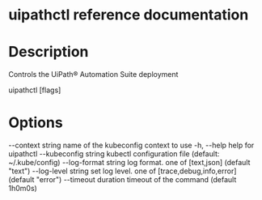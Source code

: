 ﻿# uipathctl reference documentation

# Description

Controls the UiPath® Automation Suite deployment

uipathctl [flags]

# Options

--context string      name of the kubeconfig context to use
-h, --help            help for uipathctl
--kubeconfig string   kubectl configuration file (default: ~/.kube/config)
--log-format string   log format. one of [text,json] (default "text")
--log-level string    set log level. one of [trace,debug,info,error] (default "error")
--timeout duration    timeout of the command (default 1h0m0s)
